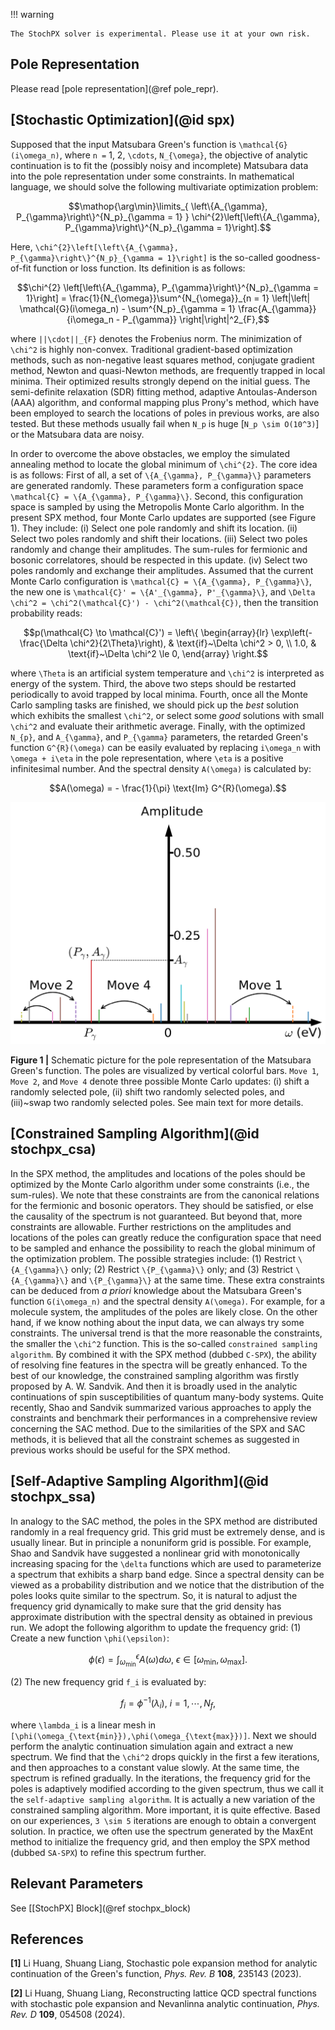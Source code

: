 !!! warning

    The StochPX solver is experimental. Please use it at your own risk.

## Pole Representation

Please read [pole representation](@ref pole_repr).

## [Stochastic Optimization](@id spx)

Supposed that the input Matsubara Green's function is ``\mathcal{G}(i\omega_n)``, where ``n =`` 1, 2, ``\cdots``, ``N_{\omega}``, the objective of analytic continuation is to fit the (possibly noisy and incomplete) Matsubara data into the pole representation under some constraints. In mathematical language, we should solve the following multivariate optimization problem:
```math
\mathop{\arg\min}\limits_{ \left\{A_{\gamma}, P_{\gamma}\right\}^{N_p}_{\gamma = 1} } \chi^{2}\left[\left\{A_{\gamma}, P_{\gamma}\right\}^{N_p}_{\gamma = 1}\right].
```
Here, ``\chi^{2}\left[\left\{A_{\gamma}, P_{\gamma}\right\}^{N_p}_{\gamma = 1}\right]`` is the so-called goodness-of-fit function or loss function. Its definition is as follows:
```math
\chi^{2}
\left[\left\{A_{\gamma}, P_{\gamma}\right\}^{N_p}_{\gamma = 1}\right]
= \frac{1}{N_{\omega}}\sum^{N_{\omega}}_{n = 1}
\left|\left|
\mathcal{G}(i\omega_n) - \sum^{N_p}_{\gamma = 1} \frac{A_{\gamma}}{i\omega_n - P_{\gamma}}
\right|\right|^2_{F},
```
where ``||\cdot||_{F}`` denotes the Frobenius norm. The minimization of ``\chi^2`` is highly non-convex. Traditional gradient-based optimization methods, such as non-negative least squares method, conjugate gradient method, Newton and quasi-Newton methods, are frequently trapped in local minima. Their optimized results strongly depend on the initial guess. The semi-definite relaxation (SDR) fitting method, adaptive Antoulas-Anderson (AAA) algorithm, and conformal mapping plus Prony's method, which have been employed to search the locations of poles in previous works, are also tested. But these methods usually fail when ``N_p`` is huge [``N_p \sim O(10^3)``] or the Matsubara data are noisy.

In order to overcome the above obstacles, we employ the simulated annealing method to locate the global minimum of ``\chi^{2}``. The core idea is as follows: First of all, a set of ``\{A_{\gamma}, P_{\gamma}\}`` parameters are generated randomly. These parameters form a configuration space ``\mathcal{C} = \{A_{\gamma}, P_{\gamma}\}``. Second, this configuration space is sampled by using the Metropolis Monte Carlo algorithm. In the present SPX method, four Monte Carlo updates are supported (see Figure 1). They include: (i) Select one pole randomly and shift its location. (ii) Select two poles randomly and shift their locations. (iii) Select two poles randomly and change their amplitudes. The sum-rules for fermionic and bosonic correlatores, should be respected in this update. (iv) Select two poles randomly and exchange their amplitudes. Assumed that the current Monte Carlo configuration is ``\mathcal{C} = \{A_{\gamma}, P_{\gamma}\}``, the new one is ``\mathcal{C}' = \{A'_{\gamma}, P'_{\gamma}\}``, and ``\Delta \chi^2 = \chi^2(\mathcal{C}') - \chi^2(\mathcal{C})``, then the transition probability reads:
```math
p(\mathcal{C} \to \mathcal{C}') =
\left\{
    \begin{array}{lr}
        \exp\left(-\frac{\Delta \chi^2}{2\Theta}\right), & \text{if}~\Delta \chi^2 > 0, \\
        1.0, & \text{if}~\Delta \chi^2 \le 0,
    \end{array}
\right.
```
where ``\Theta`` is an artificial system temperature and ``\chi^2`` is interpreted as energy of the system. Third, the above two steps should be restarted periodically to avoid trapped by local minima. Fourth, once all the Monte Carlo sampling tasks are finished, we should pick up the *best*  solution which exhibits the smallest ``\chi^2``, or select some *good* solutions with small ``\chi^2`` and evaluate their arithmetic average. Finally, with the optimized ``N_{p}``, and ``A_{\gamma}``, and ``P_{\gamma}`` parameters, the retarded Green's function ``G^{R}(\omega)`` can be easily evaluated by replacing ``i\omega_n`` with ``\omega + i\eta`` in the pole representation, where ``\eta`` is a positive infinitesimal number. And the spectral density ``A(\omega)`` is calculated by:
```math
A(\omega) = - \frac{1}{\pi} \text{Im} G^{R}(\omega).
```

![spx.png](../assets/spx.png)

**Figure 1 |** Schematic picture for the pole representation of the Matsubara Green's function. The poles are visualized by vertical colorful bars. `Move 1`, `Move 2`, and `Move 4` denote three possible Monte Carlo updates: (i) shift a randomly selected pole, (ii) shift two randomly selected poles, and (iii)~swap two randomly selected poles. See main text for more details.

## [Constrained Sampling Algorithm](@id stochpx_csa)

In the SPX method, the amplitudes and locations of the poles should be optimized by the Monte Carlo algorithm under some constraints (i.e., the sum-rules). We note that these constraints are from the canonical relations for the fermionic and bosonic operators. They should be satisfied, or else the causality of the spectrum is not guaranteed. But beyond that, more constraints are allowable. Further restrictions on the amplitudes and locations of the poles can greatly reduce the configuration space that need to be sampled and enhance the possibility to reach the global minimum of the optimization problem. The possible strategies include: (1) Restrict ``\{A_{\gamma}\}`` only; (2) Restrict ``\{P_{\gamma}\}`` only; and (3) Restrict ``\{A_{\gamma}\}`` and ``\{P_{\gamma}\}`` at the same time. These extra constraints can be deduced from *a priori* knowledge about the Matsubara Green's function ``G(i\omega_n)`` and the spectral density ``A(\omega)``. For example, for a molecule system, the amplitudes of the poles are likely close. On the other hand, if we know nothing about the input data, we can always try some constraints. The universal trend is that the more reasonable the constraints, the smaller the ``\chi^2`` function. This is the so-called `constrained sampling algorithm`. By combined it with the SPX method (dubbed `C-SPX`), the ability of resolving fine features in the spectra will be greatly enhanced. To the best of our knowledge, the constrained sampling algorithm was firstly proposed by A. W. Sandvik. And then it is broadly used in the analytic continuations of spin susceptibilities of quantum many-body systems. Quite recently, Shao and Sandvik summarized various approaches to apply the constraints and benchmark their performances in a comprehensive review concerning the SAC method. Due to the similarities of the SPX and SAC methods, it is believed that all the constraint schemes as suggested in previous works should be useful for the SPX method.

## [Self-Adaptive Sampling Algorithm](@id stochpx_ssa)

In analogy to the SAC method, the poles in the SPX method are distributed randomly in a real frequency grid. This grid must be extremely dense, and is usually linear. But in principle a nonuniform grid is possible. For example, Shao and Sandvik have suggested a nonlinear grid with monotonically increasing spacing for the ``\delta`` functions which are used to parameterize a spectrum that exhibits a sharp band edge. Since a spectral density can be viewed as a probability distribution and we notice that the distribution of the poles looks quite similar to the spectrum. So, it is natural to adjust the frequency grid dynamically to make sure that the grid density has approximate distribution with the spectral density as obtained in previous run. We adopt the following algorithm to update the frequency grid: (1) Create a new function ``\phi(\epsilon)``:
```math
\phi(\epsilon) = \int^{\epsilon}_{\omega_{\text{min}}} A(\omega) d\omega,~\epsilon \in [\omega_{\text{min}},\omega_{\text{max}}].
```
(2) The new frequency grid ``f_i`` is evaluated by:
```math
f_i = \phi^{-1}(\lambda_i),~i = 1, \cdots, N_f,
```
where ``\lambda_i`` is a linear mesh in ``[\phi(\omega_{\text{min}}),\phi(\omega_{\text{max}})]``. Next we should perform the analytic continuation simulation again and extract a new spectrum. We find that the ``\chi^2`` drops quickly in the first a few iterations, and then approaches to a constant value slowly. At the same time, the spectrum is refined gradually. In the iterations, the frequency grid for the poles is adaptively modified according to the given spectrum, thus we call it the `self-adaptive sampling algorithm`. It is actually a new variation of the constrained sampling algorithm. More important, it is quite effective. Based on our experiences, ``3 \sim 5`` iterations are enough to obtain a convergent solution. In practice, we often use the spectrum generated by the MaxEnt method to initialize the frequency grid, and then employ the SPX method (dubbed `SA-SPX`) to refine this spectrum further.

## Relevant Parameters

See [[StochPX] Block](@ref stochpx_block)

## References

**[1]** Li Huang, Shuang Liang, Stochastic pole expansion method for analytic continuation of the Green's function, *Phys. Rev. B* **108**, 235143 (2023).

**[2]** Li Huang, Shuang Liang, Reconstructing lattice QCD spectral functions with stochastic pole expansion and Nevanlinna analytic continuation, *Phys. Rev. D* **109**, 054508 (2024).
